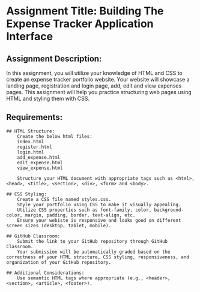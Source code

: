 # Assignment Title: Building The Expense Tracker Application Interface

## Assignment Description:
In this assignment, you will utilize your knowledge of HTML and CSS to create an expense tracker portfolio website. Your website will showcase a landing page, registration and login page, add, edit and view expenses pages. This assignment will help you practice structuring web pages using HTML and styling them with CSS.

## Requirements:

    ## HTML Structure:
        Create the below html files:
        index.html
        register.html
        login.html
        add_expense.html
        edit_expense.html
        view_expense.html
        
        Structure your HTML document with appropriate tags such as <html>, <head>, <title>, <section>, <div>, <form> and <body>.

    ## CSS Styling:
        Create a CSS file named styles.css.
        Style your portfolio using CSS to make it visually appealing.
        Utilize CSS properties such as font-family, color, background-color, margin, padding, border, text-align, etc.
        Ensure your webiste is responsive and looks good on different screen sizes (desktop, tablet, mobile).

    ## GitHub Classroom:
        Submit the link to your GitHub repository through GitHub Classroom.
        Your submission will be automatically graded based on the correctness of your HTML structure, CSS styling, responsiveness, and organization of your GitHub repository.

    ## Additional Considerations:
        Use semantic HTML tags where appropriate (e.g., <header>, <section>, <article>, <footer>).
